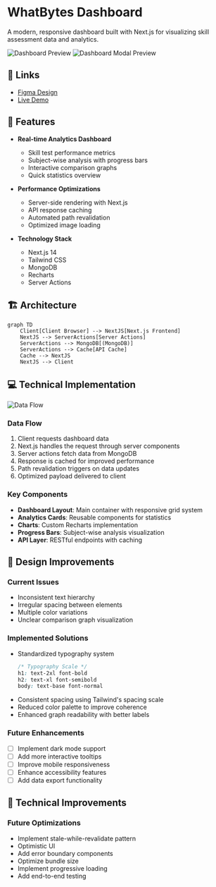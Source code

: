 # WhatBytes Dashboard

A modern, responsive dashboard built with Next.js for visualizing skill assessment data and analytics.

![Dashboard Preview](/preview.png)
![Dashboard Modal Preview](/preview_modal.png)

## 🔗 Links
- [Figma Design](https://www.figma.com/design/mCAJXhhWGJZH0hrbtuq2eL/WhatBytes?node-id=0-1&t=RoZjANnWs7Ewdxf1-1)
- [Live Demo](https://whatbytes-yash.netlify.app/)

## 🚀 Features

- **Real-time Analytics Dashboard**
  - Skill test performance metrics
  - Subject-wise analysis with progress bars
  - Interactive comparison graphs
  - Quick statistics overview

- **Performance Optimizations**
  - Server-side rendering with Next.js
  - API response caching
  - Automated path revalidation
  - Optimized image loading

- **Technology Stack**
  - Next.js 14
  - Tailwind CSS
  - MongoDB
  - Recharts
  - Server Actions

## 🏗️ Architecture

```mermaid
graph TD
    Client[Client Browser] --> NextJS[Next.js Frontend]
    NextJS --> ServerActions[Server Actions]
    ServerActions --> MongoDB[(MongoDB)]
    ServerActions --> Cache[API Cache]
    Cache --> NextJS
    NextJS --> Client
```

## 💻 Technical Implementation

![Data Flow](/dataflow.png)

### Data Flow
1. Client requests dashboard data
2. Next.js handles the request through server components
3. Server actions fetch data from MongoDB
4. Response is cached for improved performance
5. Path revalidation triggers on data updates
6. Optimized payload delivered to client

### Key Components
- **Dashboard Layout**: Main container with responsive grid system
- **Analytics Cards**: Reusable components for statistics
- **Charts**: Custom Recharts implementation
- **Progress Bars**: Subject-wise analysis visualization
- **API Layer**: RESTful endpoints with caching

## 🎨 Design Improvements

### Current Issues
- Inconsistent text hierarchy
- Irregular spacing between elements
- Multiple color variations
- Unclear comparison graph visualization

### Implemented Solutions
- Standardized typography system
  ```css
  /* Typography Scale */
  h1: text-2xl font-bold
  h2: text-xl font-semibold
  body: text-base font-normal
  ```
- Consistent spacing using Tailwind's spacing scale
- Reduced color palette to improve coherence
- Enhanced graph readability with better labels

### Future Enhancements
- [ ] Implement dark mode support
- [ ] Add more interactive tooltips
- [ ] Improve mobile responsiveness
- [ ] Enhance accessibility features
- [ ] Add data export functionality

## 🔧 Technical Improvements

### Future Optimizations
- Implement stale-while-revalidate pattern
- Optimistic UI
- Add error boundary components
- Optimize bundle size
- Implement progressive loading
- Add end-to-end testing
